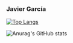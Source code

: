 ### Javier García


[![Top Langs](https://github-readme-stats.vercel.app/api/top-langs/?username=Javierg-g&layout=compact&hide=commits,contribs)](https://github.com/anuraghazra/github-readme-stats)

![Anurag's GitHub stats](https://github-readme-stats.vercel.app/api?username=Javierg-g&show_icons=true&theme=radical)
